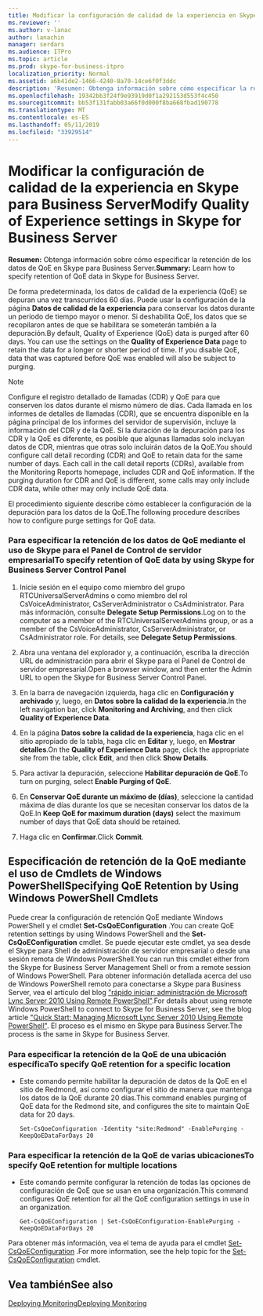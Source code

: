 ```yaml
---
title: Modificar la configuración de calidad de la experiencia en Skype para Business Server
ms.reviewer: ''
ms.author: v-lanac
author: lanachin
manager: serdars
ms.audience: ITPro
ms.topic: article
ms.prod: skype-for-business-itpro
localization_priority: Normal
ms.assetid: a6b41de2-1466-4240-8a70-14ce6f0f3ddc
description: 'Resumen: Obtenga información sobre cómo especificar la retención de los datos de QoE en Skype para Business Server.'
ms.openlocfilehash: 19342bb3f24f9e93919d0f1a292153d553f4c450
ms.sourcegitcommit: bb53f131fabb03a66f0d000f8ba668fbad190778
ms.translationtype: MT
ms.contentlocale: es-ES
ms.lasthandoff: 05/11/2019
ms.locfileid: "33929514"
---
```

# <a name="modify-quality-of-experience-settings-in-skype-for-business-server"></a><span data-ttu-id="923f3-103">Modificar la configuración de calidad de la experiencia en Skype para Business Server</span><span class="sxs-lookup"><span data-stu-id="923f3-103">Modify Quality of Experience settings in Skype for Business Server</span></span>

<span data-ttu-id="923f3-104">**Resumen:** Obtenga información sobre cómo especificar la retención de los datos de QoE en Skype para Business Server.</span><span class="sxs-lookup"><span data-stu-id="923f3-104">**Summary:** Learn how to specify retention of QoE data in Skype for Business Server.</span></span>

<span data-ttu-id="923f3-p101">De forma predeterminada, los datos de calidad de la experiencia (QoE) se depuran una vez transcurridos 60 días. Puede usar la configuración de la página **Datos de calidad de la experiencia** para conservar los datos durante un periodo de tiempo mayor o menor. Si deshabilita QoE, los datos que se recopilaron antes de que se habilitara se someterán también a la depuración.</span><span class="sxs-lookup"><span data-stu-id="923f3-p101">By default, Quality of Experience (QoE) data is purged after 60 days. You can use the settings on the **Quality of Experience Data** page to retain the data for a longer or shorter period of time. If you disable QoE, data that was captured before QoE was enabled will also be subject to purging.</span></span>

> [!NOTE]
> <span data-ttu-id="923f3-p102">Configure el registro detallado de llamadas (CDR) y QoE para que conserven los datos durante el mismo número de días. Cada llamada en los informes de detalles de llamadas (CDR), que se encuentra disponible en la página principal de los informes del servidor de supervisión, incluye la información del CDR y de la QoE. Si la duración de la depuración para los CDR y la QoE es diferente, es posible que algunas llamadas solo incluyan datos de CDR, mientras que otras solo incluirán datos de la QoE.</span><span class="sxs-lookup"><span data-stu-id="923f3-p102">You should configure call detail recording (CDR) and QoE to retain data for the same number of days. Each call in the call detail reports (CDRs), available from the Monitoring Reports homepage, includes CDR and QoE information. If the purging duration for CDR and QoE is different, some calls may only include CDR data, while other may only include QoE data.</span></span>

<span data-ttu-id="923f3-111">El procedimiento siguiente describe cómo establecer la configuración de la depuración para los datos de la QoE.</span><span class="sxs-lookup"><span data-stu-id="923f3-111">The following procedure describes how to configure purge settings for QoE data.</span></span>

### <a name="to-specify-retention-of-qoe-data-by-using-skype-for-business-server-control-panel"></a><span data-ttu-id="923f3-112">Para especificar la retención de los datos de QoE mediante el uso de Skype para el Panel de Control de servidor empresarial</span><span class="sxs-lookup"><span data-stu-id="923f3-112">To specify retention of QoE data by using Skype for Business Server Control Panel</span></span>

1.  <span data-ttu-id="923f3-p103">Inicie sesión en el equipo como miembro del grupo RTCUniversalServerAdmins o como miembro del rol CsVoiceAdministrator, CsServerAdministrator o CsAdministrator. Para más información, consulte **Delegate Setup Permissions**.</span><span class="sxs-lookup"><span data-stu-id="923f3-p103">Log on to the computer as a member of the RTCUniversalServerAdmins group, or as a member of the CsVoiceAdministrator, CsServerAdministrator, or CsAdministrator role. For details, see **Delegate Setup Permissions**.</span></span>

2. <span data-ttu-id="923f3-115">Abra una ventana del explorador y, a continuación, escriba la dirección URL de administración para abrir el Skype para el Panel de Control de servidor empresarial.</span><span class="sxs-lookup"><span data-stu-id="923f3-115">Open a browser window, and then enter the Admin URL to open the Skype for Business Server Control Panel.</span></span>

3. <span data-ttu-id="923f3-116">En la barra de navegación izquierda, haga clic en **Configuración y archivado** y, luego, en **Datos sobre la calidad de la experiencia**.</span><span class="sxs-lookup"><span data-stu-id="923f3-116">In the left navigation bar, click **Monitoring and Archiving**, and then click **Quality of Experience Data**.</span></span>

4. <span data-ttu-id="923f3-117">En la página **Datos sobre la calidad de la experiencia**, haga clic en el sitio apropiado de la tabla, haga clic en **Editar** y, luego, en **Mostrar detalles**.</span><span class="sxs-lookup"><span data-stu-id="923f3-117">On the **Quality of Experience Data** page, click the appropriate site from the table, click **Edit**, and then click **Show Details**.</span></span>

5. <span data-ttu-id="923f3-118">Para activar la depuración, seleccione **Habilitar depuración de QoE**.</span><span class="sxs-lookup"><span data-stu-id="923f3-118">To turn on purging, select **Enable Purging of QoE**.</span></span>

6. <span data-ttu-id="923f3-119">En **Conservar QoE durante un máximo de (días)**, seleccione la cantidad máxima de días durante los que se necesitan conservar los datos de la QoE.</span><span class="sxs-lookup"><span data-stu-id="923f3-119">In **Keep QoE for maximum duration (days)** select the maximum number of days that QoE data should be retained.</span></span>

7. <span data-ttu-id="923f3-120">Haga clic en **Confirmar**.</span><span class="sxs-lookup"><span data-stu-id="923f3-120">Click **Commit**.</span></span>

## <a name="specifying-qoe-retention-by-using-windows-powershell-cmdlets"></a><span data-ttu-id="923f3-121">Especificación de retención de la QoE mediante el uso de Cmdlets de Windows PowerShell</span><span class="sxs-lookup"><span data-stu-id="923f3-121">Specifying QoE Retention by Using Windows PowerShell Cmdlets</span></span>

<span data-ttu-id="923f3-122">Puede crear la configuración de retención QoE mediante Windows PowerShell y el cmdlet **Set-CsQoEConfiguration** .</span><span class="sxs-lookup"><span data-stu-id="923f3-122">You can create QoE retention settings by using Windows PowerShell and the **Set-CsQoEConfiguration** cmdlet.</span></span> <span data-ttu-id="923f3-123">Se puede ejecutar este cmdlet, ya sea desde el Skype para Shell de administración de servidor empresarial o desde una sesión remota de Windows PowerShell.</span><span class="sxs-lookup"><span data-stu-id="923f3-123">You can run this cmdlet either from the Skype for Business Server Management Shell or from a remote session of Windows PowerShell.</span></span> <span data-ttu-id="923f3-124">Para obtener información detallada acerca del uso de Windows PowerShell remoto para conectarse a Skype para Business Server, vea el artículo del blog ["rápido iniciar: administración de Microsoft Lync Server 2010 Using Remote PowerShell"](https://go.microsoft.com/fwlink/p/?linkId=255876).</span><span class="sxs-lookup"><span data-stu-id="923f3-124">For details about using remote Windows PowerShell to connect to Skype for Business Server, see the blog article ["Quick Start: Managing Microsoft Lync Server 2010 Using Remote PowerShell"](https://go.microsoft.com/fwlink/p/?linkId=255876).</span></span> <span data-ttu-id="923f3-125">El proceso es el mismo en Skype para Business Server.</span><span class="sxs-lookup"><span data-stu-id="923f3-125">The process is the same in Skype for Business Server.</span></span>

### <a name="to-specify-qoe-retention-for-a-specific-location"></a><span data-ttu-id="923f3-126">Para especificar la retención de la QoE de una ubicación específica</span><span class="sxs-lookup"><span data-stu-id="923f3-126">To specify QoE retention for a specific location</span></span>

- <span data-ttu-id="923f3-127">Este comando permite habilitar la depuración de datos de la QoE en el sitio de Redmond, así como configurar el sitio de manera que mantenga los datos de la QoE durante 20 días.</span><span class="sxs-lookup"><span data-stu-id="923f3-127">This command enables purging of QoE data for the Redmond site, and configures the site to maintain QoE data for 20 days.</span></span>

  ```
  Set-CsQoeConfiguration -Identity "site:Redmond" -EnablePurging -KeepQoEDataForDays 20
  ```

### <a name="to-specify-qoe-retention-for-multiple-locations"></a><span data-ttu-id="923f3-128">Para especificar la retención de la QoE de varias ubicaciones</span><span class="sxs-lookup"><span data-stu-id="923f3-128">To specify QoE retention for multiple locations</span></span>

- <span data-ttu-id="923f3-129">Este comando permite configurar la retención de todas las opciones de configuración de QoE que se usan en una organización.</span><span class="sxs-lookup"><span data-stu-id="923f3-129">This command configures QoE retention for all the QoE configuration settings in use in an organization.</span></span>

  ```
  Get-CsQoEConfiguration | Set-CsQoEConfiguration-EnablePurging -KeepQoEDataForDays 20
  ```

<span data-ttu-id="923f3-130">Para obtener más información, vea el tema de ayuda para el cmdlet [Set-CsQoEConfiguration](https://docs.microsoft.com/powershell/module/skype/set-csqoeconfiguration?view=skype-ps) .</span><span class="sxs-lookup"><span data-stu-id="923f3-130">For more information, see the help topic for the [Set-CsQoEConfiguration](https://docs.microsoft.com/powershell/module/skype/set-csqoeconfiguration?view=skype-ps) cmdlet.</span></span>

## <a name="see-also"></a><span data-ttu-id="923f3-131">Vea también</span><span class="sxs-lookup"><span data-stu-id="923f3-131">See also</span></span>

[<span data-ttu-id="923f3-132">Deploying Monitoring</span><span class="sxs-lookup"><span data-stu-id="923f3-132">Deploying Monitoring</span></span>](https://technet.microsoft.com/library/117f4a3e-0670-4388-a553-b9854921145f.aspx)
